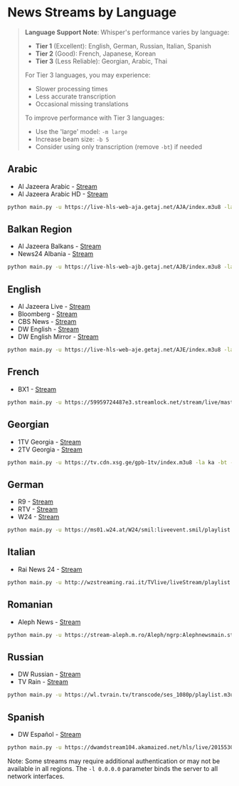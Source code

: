 # News Streams by Language

> **Language Support Note**: Whisper's performance varies by language:
> - **Tier 1** (Excellent): English, German, Russian, Italian, Spanish
> - **Tier 2** (Good): French, Japanese, Korean
> - **Tier 3** (Less Reliable): Georgian, Arabic, Thai
>
> For Tier 3 languages, you may experience:
> - Slower processing times
> - Less accurate transcription
> - Occasional missing translations
> 
> To improve performance with Tier 3 languages:
> - Use the 'large' model: `-m large`
> - Increase beam size: `-b 5`
> - Consider using only transcription (remove `-bt`) if needed

## Arabic
- Al Jazeera Arabic - [Stream](https://live-hls-web-aja.getaj.net/AJA/index.m3u8)
- Al Jazeera Arabic HD - [Stream](https://live-hls-web-aja.getaj.net/AJA/01.m3u8)

```bash
python main.py -u https://live-hls-web-aja.getaj.net/AJA/index.m3u8 -la ar -bt -l 0.0.0.0
```

## Balkan Region
- Al Jazeera Balkans - [Stream](https://live-hls-web-ajb.getaj.net/AJB/index.m3u8)
- News24 Albania - [Stream](https://tv.balkanweb.com/news24/livestream/playlist.m3u8)

```bash
python main.py -u https://live-hls-web-ajb.getaj.net/AJB/index.m3u8 -la bs -bt -l 0.0.0.0
```

## English
- Al Jazeera Live - [Stream](https://live-hls-web-aje.getaj.net/AJE/index.m3u8)
- Bloomberg - [Stream](https://www.bloomberg.com/media-manifest/streams/phoenix-us.m3u8)
- CBS News - [Stream](https://dai.google.com/linear/hls/pa/event/Sid4xiTQTkCT1SLu6rjUSQ/stream/f0e1c801-cbb2-4244-90b6-c91bd21427a8:BRU/master.m3u8)
- DW English - [Stream](https://dwamdstream101.akamaized.net/hls/live/2015524/dwstream101/index.m3u8)
- DW English Mirror - [Stream](https://dwamdstream102.akamaized.net/hls/live/2015525/dwstream102/index.m3u8)

```bash
python main.py -u https://live-hls-web-aje.getaj.net/AJE/index.m3u8 -la en -l 0.0.0.0
```

## French
- BX1 - [Stream](https://59959724487e3.streamlock.net/stream/live/master.m3u8)

```bash
python main.py -u https://59959724487e3.streamlock.net/stream/live/master.m3u8 -la fr -bt -l 0.0.0.0
```

## Georgian
- 1TV Georgia - [Stream](https://tv.cdn.xsg.ge/gpb-1tv/index.m3u8)
- 2TV Georgia - [Stream](https://tv.cdn.xsg.ge/gpb-2tv/index.m3u8)

```bash
python main.py -u https://tv.cdn.xsg.ge/gpb-1tv/index.m3u8 -la ka -bt -l 0.0.0.0
```

## German
- R9 - [Stream](https://ms01.w24.at/R9/smil:liveeventR9.smil/playlist.m3u8)
- RTV - [Stream](http://iptv.rtv-ooe.at/stream.m3u8)
- W24 - [Stream](https://ms01.w24.at/W24/smil:liveevent.smil/playlist.m3u8)

```bash
python main.py -u https://ms01.w24.at/W24/smil:liveevent.smil/playlist.m3u8 -la de -bt -l 0.0.0.0
```

## Italian
- Rai News 24 - [Stream](http://wzstreaming.rai.it/TVlive/liveStream/playlist.m3u8)

```bash
python main.py -u http://wzstreaming.rai.it/TVlive/liveStream/playlist.m3u8 -la it -bt -l 0.0.0.0
```

## Romanian
- Aleph News - [Stream](https://stream-aleph.m.ro/Aleph/ngrp:Alephnewsmain.stream_all/playlist.m3u8)

```bash
python main.py -u https://stream-aleph.m.ro/Aleph/ngrp:Alephnewsmain.stream_all/playlist.m3u8 -la ro -bt -l 0.0.0.0
```

## Russian
- DW Russian - [Stream](https://dwamdstream110.akamaized.net/hls/live/2017971/dwstream110/index.m3u8)
- TV Rain - [Stream](https://wl.tvrain.tv/transcode/ses_1080p/playlist.m3u8)

```bash
python main.py -u https://wl.tvrain.tv/transcode/ses_1080p/playlist.m3u8 -la ru -bt -l 0.0.0.0
```

## Spanish
- DW Español - [Stream](https://dwamdstream104.akamaized.net/hls/live/2015530/dwstream104/index.m3u8)

```bash
python main.py -u https://dwamdstream104.akamaized.net/hls/live/2015530/dwstream104/index.m3u8 -la es -bt -l 0.0.0.0
```

Note: Some streams may require additional authentication or may not be available in all regions. The `-l 0.0.0.0` parameter binds the server to all network interfaces.